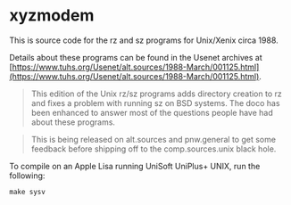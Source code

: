 # xyzmodem

This is source code for the rz and sz programs for Unix/Xenix circa 1988.

Details about these programs can be found in the
Usenet archives at
[https://www.tuhs.org/Usenet/alt.sources/1988-March/001125.html](https://www.tuhs.org/Usenet/alt.sources/1988-March/001125.html).


> This edition of the Unix rz/sz programs adds directory creation
> to rz and fixes a problem with running sz on BSD systems.  The
> doco has been enhanced to answer most of the questions people
> have had about these programs.

> This is being released on alt.sources and pnw.general to get some
> feedback before shipping off to the comp.sources.unix black hole.

To compile on an Apple Lisa running UniSoft UniPlus+ UNIX, run the following:

	make sysv

